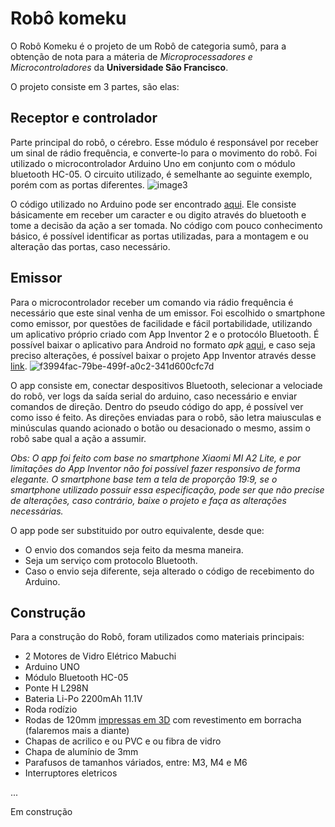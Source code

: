 # Robô komeku

O Robô Komeku é o projeto de um Robô de categoria sumô, para a obtenção de nota para a máteria de *Microprocessadores e Microcontroladores* da **Universidade São Francisco**.

O projeto consiste em 3 partes, são elas:

## Receptor e controlador
Parte principal do robô, o cérebro. Esse módulo é responsável por receber um sinal de rádio frequência, e converte-lo para o movimento do robô. Foi utilizado o microcontrolador Arduino Uno em conjunto com o módulo bluetooth HC-05.
O circuito utilizado, é semelhante ao seguinte exemplo, porém com as portas diferentes.
![image3](https://user-images.githubusercontent.com/38075230/68551311-65995680-03ea-11ea-9490-ea76c61ab900.jpg)

O código utilizado no Arduino pode ser encontrado [aqui](https://github.com/JhonasMutton/robo-komeku/blob/master/Arduino/src/robo-komeku/robo-komeku.ino). Ele consiste básicamente em receber um caracter e ou digito através do bluetooth e tome a decisão da ação a ser tomada. No código com pouco conhecimento básico, é possível identificar as portas utilizadas, para a montagem e ou alteração das portas, caso necessário.

## Emissor
Para o microcontrolador receber um comando via rádio frequência é necessário que este sinal venha de um emissor. Foi escolhido o smartphone como emissor, por questões de facilidade e fácil portabilidade, utilizando um aplicativo próprio criado com App Inventor 2 e o protocólo Bluetooth.
É possível baixar o aplicativo para Android no formato *apk* [aqui](), e caso seja preciso alterações, é possível baixar o projeto App Inventor através desse [link]().
![f3994fac-79be-499f-a0c2-341d600cfc7d](https://user-images.githubusercontent.com/38075230/68551531-82368e00-03ec-11ea-8322-5089974e2076.jpg)

O app consiste em, conectar despositivos Bluetooth, selecionar a velociade do robô, ver logs da saída serial do arduino, caso necessário e enviar comandos de direção. Dentro do pseudo código do app, é possível ver como isso é feito. As direções enviadas para o robô, são letra maiusculas e minúsculas quando acionado o botão ou desacionado o mesmo, assim o robô sabe qual a ação a assumir.

*Obs: O app foi feito com base no smartphone Xiaomi MI A2 Lite, e por limitações do App Inventor não foi possível fazer responsivo de forma elegante. O smartphone base tem a tela de proporção 19:9, se o smartphone utilizado possuir essa especificação, pode ser que não precise de alterações, caso contrário, baixe o projeto e faça as alterações necessárias.*

O app pode ser substituido por outro equivalente, desde que:
- O envio dos comandos seja feito da mesma maneira.
- Seja um serviço com protocolo Bluetooth.
- Caso o envio seja diferente, seja alterado o código de recebimento do Arduino.
## Construção

Para a construção do Robô, foram utilizados como materiais principais:
 - 2 Motores de Vidro Elétrico Mabuchi
 - Arduino UNO
 - Módulo Bluetooth HC-05
 - Ponte H L298N
 - Bateria Li-Po 2200mAh 11.1V
 - Roda rodízio
 - Rodas de 120mm [impressas em 3D](https://www.tinkercad.com/things/hn9dhTgACTh) com revestimento em borracha (falaremos mais a diante)
 - Chapas de acrilico e ou PVC e ou fibra de vidro
 - Chapa de alumínio de 3mm
 - Parafusos de tamanhos váriados, entre: M3, M4 e M6
 - Interruptores eletricos

...

Em construção